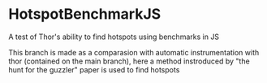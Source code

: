 # HotspotBenchmarkJS
A test of Thor's ability to find hotspots using benchmarks in JS

This branch is made as a comparasion with automatic instrumentation with thor (contained on the main branch), here a method instroduced by "the hunt for the guzzler" paper is used to find hotspots